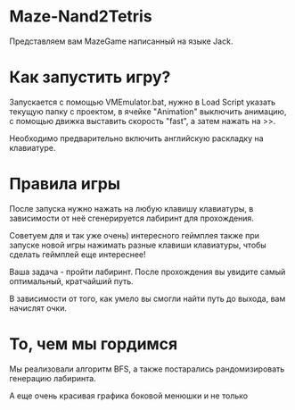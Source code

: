 # Maze-Nand2Tetris
Представляем вам MazeGame написанный на языке Jack.

# Как запустить игру?
Запускается с помощью VMEmulator.bat, нужно в Load Script указать текущую папку с проектом, в ячейке "Animation" выключить анимацию, с помощью движка выставить скорость "fast", а затем нажать на >>. 

Необходимо предварительно включить английскую раскладку на клавиатуре.

# Правила игры
После запуска нужно нажать на любую клавишу клавиатуры, в зависимости от неё сгенерируется лабиринт для прохождения. 

Советуем для и так уже очень) интересного геймплея также при запуске новой игры нажимать разные клавиши клавиатуры, чтобы сделать геймплей еще интереснее!

Ваша задача - пройти лабиринт. После прохождения вы увидите самый оптимальный, кратчайший путь. 

В зависимости от того, как умело вы смогли найти путь до выхода, вам начислят очки.

# То, чем мы гордимся
Мы реализовали алгоритм BFS, а также постарались рандомизировать генерацию лабиринта.

А еще очень красивая графика боковой менюшки и не только
